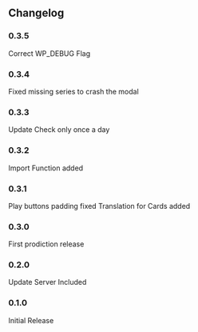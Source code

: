 ## Changelog

### 0.3.5

Correct WP_DEBUG Flag

### 0.3.4

Fixed missing series to crash the modal

### 0.3.3

Update Check only once a day

### 0.3.2

Import Function added

### 0.3.1

Play buttons padding fixed
Translation for Cards added

### 0.3.0

First prodiction release

### 0.2.0

Update Server Included

### 0.1.0

Initial Release

